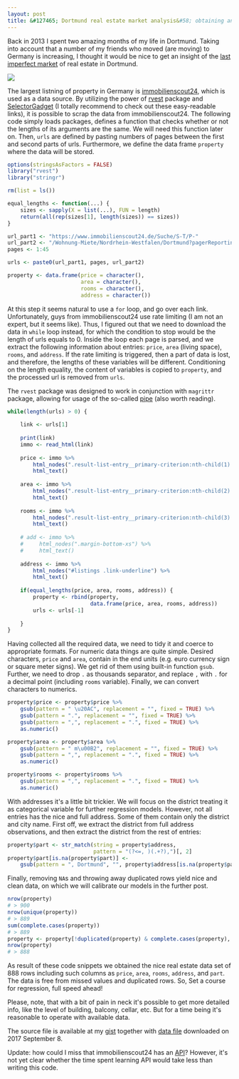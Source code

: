 ```yaml
---
layout: post
title: &#127465; Dortmund real estate market analysis&#58; obtaining and tidying data
---
```


Back in 2013 I spent two amazing months of my life in Dortmund. Taking into account that a number of my friends who moved (are moving) to Germany is increasing, I thought it would be nice to get an insight of the [last imperfect market](http://www.bbc.com/news/business-34531638) of real estate in Dortmund.

![](https://irudnyts.github.io/images/posts/2017-04-25-Dortmund-real-estate-market-analysis/monopoly.png)

The largest listning of property in Germany is [immobilienscout24](https://www.immobilienscout24.de), which is used as a data source. By utilizing the power of [rvest](https://blog.rstudio.org/2014/11/24/rvest-easy-web-scraping-with-r/) package and [SelectorGadget](https://cran.r-project.org/web/packages/rvest/vignettes/selectorgadget.html) (I totally recommend to check out these easy-readable links), it is possible to scrap the data from immobilienscout24. The following code simply loads packages, defines a function that checks whether or not the lengths of its arguments are the same. We will need this function later on. Then, `urls` are defined by pasting numbers of pages between the first and second parts of urls. Furthermore, we define the data frame `property` where the data will be stored.

```r
options(stringsAsFactors = FALSE)
library("rvest")
library("stringr")

rm(list = ls())

equal_lengths <- function(...) {
    sizes <- sapply(X = list(...), FUN = length)
    return(all(rep(sizes[1], length(sizes)) == sizes))
}

url_part1 <- "https://www.immobilienscout24.de/Suche/S-T/P-"
url_part2 <- "/Wohnung-Miete/Nordrhein-Westfalen/Dortmund?pagerReporting=true"
pages <- 1:45

urls <- paste0(url_part1, pages, url_part2)

property <- data.frame(price = character(),
                       area = character(),
                       rooms = character(),
                       address = character())
```

At this step it seems natural to use a `for` loop, and go over each link. Unfortunately, guys from immobilienscout24 use rate limiting (I am not an expert, but it seems like). Thus, I figured out that we need to download the data in `while` loop instead, for which the condition to stop would be the length of urls equals to 0. Inside the loop each page is parsed, and we extract the following information about entries: `price`, `area` (living space), `rooms`, and `address`. If the rate limiting is triggered, then a part of data is lost, and therefore, the lengths of these variables will be different. Conditioning on the length equality, the content of variables is copied to `property`, and the processed url is removed from `urls`.

The `rvest` package was designed to work in conjunction with `magrittr` package, allowing for usage of the so-called [pipe](https://www.r-bloggers.com/why-bother-with-magrittr/) (also worth reading).

```r
while(length(urls) > 0) {
    
    link <- urls[1]
    
    print(link)
    immo <- read_html(link)
    
    price <- immo %>% 
        html_nodes(".result-list-entry__primary-criterion:nth-child(1) .font-line-xs") %>%
        html_text()
    
    area <- immo %>% 
        html_nodes(".result-list-entry__primary-criterion:nth-child(2) .font-line-xs") %>%
        html_text()
    
    rooms <- immo %>% 
        html_nodes(".result-list-entry__primary-criterion:nth-child(3) .font-line-xs") %>%
        html_text()
    
    # add <- immo %>% 
    #     html_nodes(".margin-bottom-xs") %>%
    #     html_text()
    
    address <- immo %>%
        html_nodes("#listings .link-underline") %>%
        html_text()
    
    if(equal_lengths(price, area, rooms, address)) {
        property <- rbind(property, 
                          data.frame(price, area, rooms, address))
        urls <- urls[-1]
        
    }
}
```

Having collected all the required data, we need to tidy it and coerce to appropriate formats. For numeric data things are quite simple. Desired characters, `price` and `area`, contain in the end units (e.g. euro currency sign or square meter signs). We get rid of them using built-in function `gsub`. Further, we need to drop `.` as thousands separator, and replace `,` with `.` for a decimal point (including `rooms` variable). Finally, we can convert characters to numerics.

```r
property$price <- property$price %>% 
    gsub(pattern = " \u20AC", replacement = "", fixed = TRUE) %>%
    gsub(pattern = ".", replacement = "", fixed = TRUE) %>% 
    gsub(pattern = ",", replacement = ".", fixed = TRUE) %>%
    as.numeric()

property$area <- property$area %>%
    gsub(pattern = " m\u00B2", replacement = "", fixed = TRUE) %>%
    gsub(pattern = ",", replacement = ".", fixed = TRUE) %>%
    as.numeric()

property$rooms <- property$rooms %>%
    gsub(pattern = ",", replacement = ".", fixed = TRUE) %>%
    as.numeric()
```


With addresses it's a little bit trickier. We will focus on the district treating it as categorical variable for further regression models. However, not all entries has the nice and full address. Some of them contain only the district and city name. First off, we extract the district from full address observations, and then extract the district from the rest of entries: 

```r
property$part <- str_match(string = property$address,
                           pattern = "(?<=, )(.+?),")[, 2]
property$part[is.na(property$part)] <- 
    gsub(pattern = ", Dortmund", "", property$address[is.na(property$part)])
```

Finally, removing `NA`s and throwing away duplicated rows yield nice and clean data, on which we will calibrate our models in the further post.

```r
nrow(property)
# > 900
nrow(unique(property))
# > 889
sum(complete.cases(property))
# > 889
property <- property[!duplicated(property) & complete.cases(property), ]
nrow(property)
# > 888
```
As result of these code snippets we obtained the nice real estate data set of 888 rows including such columns as `price`, `area`, `rooms`, `address`, and `part`. The data is free from missed values and duplicated rows. So, Set a course for regression, full speed ahead!

Please, note, that with a bit of pain in neck it's possible to get more detailed info, like the level of building, balcony, cellar, etc. But for a time being it's reasonable to operate with available data.

The source file is available at my [gist](https://gist.github.com/irudnyts/9919fd110dabeea41c12894f2275adf9) together with [data file](https://gist.github.com/irudnyts/ec2a2af812d7b23b26294b01181d8791) downloaded on 2017 September 8.

Update: how could I miss that immobilienscout24 has an [API](https://api.immobilienscout24.de/)? However, it's not yet clear whether the time spent learning API would take less than writing this code.